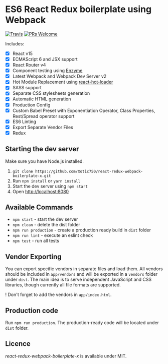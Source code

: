 # ES6 React Redux boilerplate using Webpack

[![Travis](https://img.shields.io/travis/Xotic750/react-redux-webpack-boilerplate-x/master.svg?style=flat-square)](https://travis-ci.org/Xotic750/react-redux-webpack-boilerplate-x) [![PRs Welcome](https://img.shields.io/badge/PRs-welcome-brightgreen.svg?style=flat-square)](http://makeapullrequest.com)

Includes: 

- [x] React v15
- [x] ECMAScript 6 and JSX support
- [x] React Router v4
- [x] Component testing using [Enzyme](https://github.com/airbnb/enzyme)
- [x] Latest Webpack and Webpack Dev Server v2
- [x] Hot Module Replacement using [react-hot-loader](https://github.com/gaearon/react-hot-loader)
- [x] SASS support
- [x] Separate CSS stylesheets generation
- [x] Automatic HTML generation
- [x] Production Config
- [x] Custom Babel Preset with Exponentiation Operator, Class Properties, Rest/Spread operator support 
- [x] ES6 Linting
- [x] Export Separate Vendor Files
- [X] Redux

## Starting the dev server

Make sure you have Node.js installed.

1. `git clone https://github.com/Xotic750/react-redux-webpack-boilerplate-x.git`
2. Run `npm install` or `yarn install`
3. Start the dev server using `npm start`
3. Open [http://localhost:8080](http://localhost:8080)

## Available Commands

- `npm start` - start the dev server
- `npm clean` - delete the dist folder
- `npm run production` - create a production ready build in `dist` folder
- `npm run lint` - execute an eslint check
- `npm test` - run all tests

## Vendor Exporting

You can export specific vendors in separate files and load them. All vendors should be included in `app/vendors` and will be exported in a `vendors` folder under `dist`. The main idea is to serve independent JavaScript and CSS libraries, though currently all file formats are supported.

! Don't forget to add the vendors in `app/index.html`.

## Production code

Run `npm run production`. The production-ready code will be located under `dist` folder.

## Licence

_react-redux-webpack-boilerplate-x_ is available under MIT.
